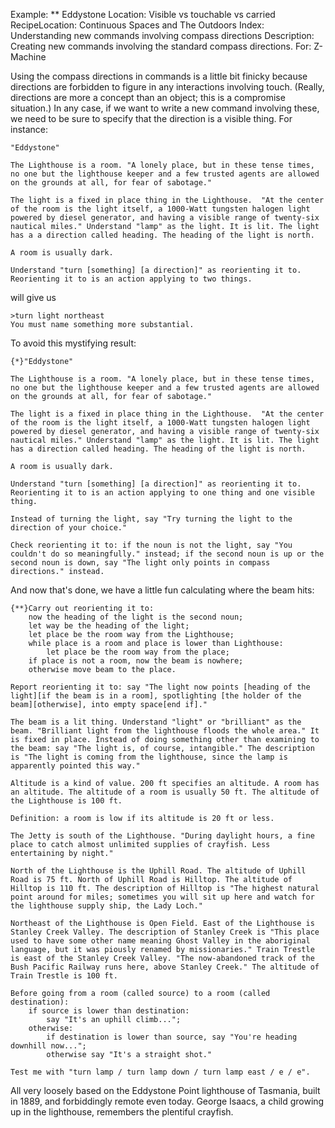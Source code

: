 Example: ** Eddystone
Location: Visible vs touchable vs carried
RecipeLocation: Continuous Spaces and The Outdoors
Index: Understanding new commands involving compass directions
Description: Creating new commands involving the standard compass directions.
For: Z-Machine

  
Using the compass directions in commands is a little bit finicky because directions are forbidden to figure in any interactions involving touch. (Really, directions are more a concept than an object; this is a compromise situation.) In any case, if we want to write a new command involving these, we need to be sure to specify that the direction is a visible thing. For instance:

  

``` inform7
"Eddystone"

The Lighthouse is a room. "A lonely place, but in these tense times, no one but the lighthouse keeper and a few trusted agents are allowed on the grounds at all, for fear of sabotage."

The light is a fixed in place thing in the Lighthouse.  "At the center of the room is the light itself, a 1000-Watt tungsten halogen light powered by diesel generator, and having a visible range of twenty-six nautical miles." Understand "lamp" as the light. It is lit. The light has a a direction called heading. The heading of the light is north.

A room is usually dark.

Understand "turn [something] [a direction]" as reorienting it to. Reorienting it to is an action applying to two things.
```

  
will give us

  

``` transcript
>turn light northeast
You must name something more substantial.
```

  
To avoid this mystifying result:

  

``` inform7
{*}"Eddystone"

The Lighthouse is a room. "A lonely place, but in these tense times, no one but the lighthouse keeper and a few trusted agents are allowed on the grounds at all, for fear of sabotage."

The light is a fixed in place thing in the Lighthouse.  "At the center of the room is the light itself, a 1000-Watt tungsten halogen light powered by diesel generator, and having a visible range of twenty-six nautical miles." Understand "lamp" as the light. It is lit. The light has a direction called heading. The heading of the light is north.

A room is usually dark.

Understand "turn [something] [a direction]" as reorienting it to. Reorienting it to is an action applying to one thing and one visible thing.

Instead of turning the light, say "Try turning the light to the direction of your choice."

Check reorienting it to: if the noun is not the light, say "You couldn't do so meaningfully." instead; if the second noun is up or the second noun is down, say "The light only points in compass directions." instead.
```

  
And now that's done, we have a little fun calculating where the beam hits:

  

``` inform7
{**}Carry out reorienting it to:
	now the heading of the light is the second noun;
	let way be the heading of the light;
	let place be the room way from the Lighthouse;
	while place is a room and place is lower than Lighthouse:
		let place be the room way from the place;
	if place is not a room, now the beam is nowhere;
	otherwise move beam to the place.

Report reorienting it to: say "The light now points [heading of the light][if the beam is in a room], spotlighting [the holder of the beam][otherwise], into empty space[end if]."

The beam is a lit thing. Understand "light" or "brilliant" as the beam. "Brilliant light from the lighthouse floods the whole area." It is fixed in place. Instead of doing something other than examining to the beam: say "The light is, of course, intangible." The description is "The light is coming from the lighthouse, since the lamp is apparently pointed this way."

Altitude is a kind of value. 200 ft specifies an altitude. A room has an altitude. The altitude of a room is usually 50 ft. The altitude of the Lighthouse is 100 ft.

Definition: a room is low if its altitude is 20 ft or less.

The Jetty is south of the Lighthouse. "During daylight hours, a fine place to catch almost unlimited supplies of crayfish. Less entertaining by night."

North of the Lighthouse is the Uphill Road. The altitude of Uphill Road is 75 ft. North of Uphill Road is Hilltop. The altitude of Hilltop is 110 ft. The description of Hilltop is "The highest natural point around for miles; sometimes you will sit up here and watch for the lighthouse supply ship, the Lady Loch."

Northeast of the Lighthouse is Open Field. East of the Lighthouse is Stanley Creek Valley. The description of Stanley Creek is "This place used to have some other name meaning Ghost Valley in the aboriginal language, but it was piously renamed by missionaries." Train Trestle is east of the Stanley Creek Valley. "The now-abandoned track of the Bush Pacific Railway runs here, above Stanley Creek." The altitude of Train Trestle is 100 ft.

Before going from a room (called source) to a room (called destination):
	if source is lower than destination:
		say "It's an uphill climb...";
	otherwise:
		if destination is lower than source, say "You're heading downhill now...";
		otherwise say "It's a straight shot."

Test me with "turn lamp / turn lamp down / turn lamp east / e / e".
```

  
All very loosely based on the Eddystone Point lighthouse of Tasmania, built in 1889, and forbiddingly remote even today. George Isaacs, a child growing up in the lighthouse, remembers the plentiful crayfish.

